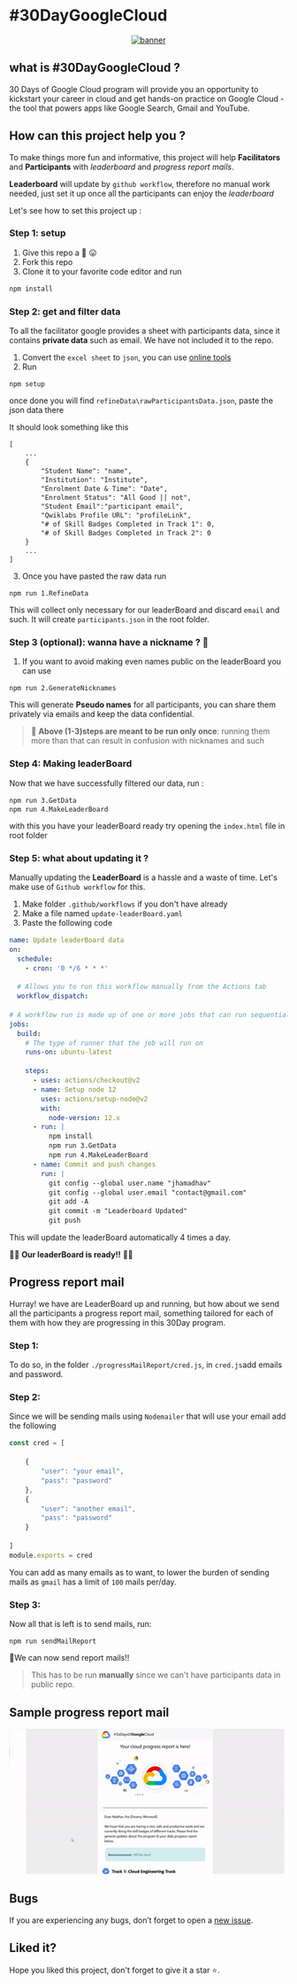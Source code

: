 # #30DayGoogleCloud

<p align="center">
        <a href="https://events.withgoogle.com/30daysofgooglecloud/#content" target="_blank"><img src="https://user-images.githubusercontent.com/37475140/135711341-d3327a78-968e-4a52-916e-a2a9bed85b10.png" alt="banner"></a>
</p>

## what is #30DayGoogleCloud ?

30 Days of Google Cloud program will provide you an opportunity to kickstart your career in cloud and get hands-on practice on Google Cloud - the tool that powers apps like Google Search, Gmail and YouTube.

## How can this project help you ?

To make things more fun and informative, this project will help **Facilitators** and **Participants** with *leaderboard* and *progress report mails*.

**Leaderboard** will update by `github workflow`, therefore no manual work needed, just set it up once all the participants can enjoy the *leaderboard*

Let's see how to set this project up :

### Step 1: setup
1. Give this repo a 🌟 😛 
2. Fork this repo
3. Clone it to your favorite code editor and run
```bash
npm install
``` 

### Step 2: get and filter data

To all the facilitator google provides a sheet with participants data, since it contains **private data** such as email. We have not included it to the repo.

1. Convert the `excel sheet` to `json`, you can use [online tools](https://csvjson.com/)
2. Run
```npm
npm setup
```
once done you will find `refineData\rawParticipantsData.json`, paste the json data there

It should look something like this
```text
[
    ...
    {
        "Student Name": "name",
        "Institution": "Institute",
        "Enrolment Date & Time": "Date",
        "Enrolment Status": "All Good || not",
        "Student Email":"participant email",
        "Qwiklabs Profile URL": "profileLink",
        "# of Skill Badges Completed in Track 1": 0,
        "# of Skill Badges Completed in Track 2": 0
    }
    ...
]
```
3. Once you have pasted the raw data run
```npm
npm run 1.RefineData
```
This will collect only necessary for our leaderBoard and discard `email` and such.
It will create `participants.json` in the root folder.

### Step 3 (optional): wanna have a nickname ? 🤔

1. If you want to avoid making even names public on the leaderBoard you can use
```npm
npm run 2.GenerateNicknames
```
This will generate **Pseudo names** for all participants, you can share them privately via emails and keep the data confidential.

> 🛑 **Above (1-3)steps are meant to be run only once**: running them more than that can result in confusion with nicknames and such

### Step 4: Making leaderBoard

Now that we have successfully filtered our data, run :
```npm
npm run 3.GetData
npm run 4.MakeLeaderBoard
```
with this you have your leaderBoard ready
try opening the `index.html` file in root folder

### Step 5: what about updating it ?

Manually updating the **LeaderBoard** is a hassle and a waste of time.
Let's make use of `Github workflow` for this.

1. Make folder `.github/workflows` if you don't have already
2. Make a file named `update-leaderBoard.yaml`
3. Paste the following code
```yaml
name: Update leaderBoard data
on:
  schedule:
    - cron: '0 */6 * * *'

  # Allows you to run this workflow manually from the Actions tab
  workflow_dispatch:

# A workflow run is made up of one or more jobs that can run sequentially or in parallel
jobs:
  build:
    # The type of runner that the job will run on
    runs-on: ubuntu-latest

    steps:
      - uses: actions/checkout@v2
      - name: Setup node 12
        uses: actions/setup-node@v2
        with:
          node-version: 12.x
      - run: |
          npm install
          npm run 3.GetData
          npm run 4.MakeLeaderBoard
      - name: Commit and push changes
        run: |
          git config --global user.name "jhamadhav"
          git config --global user.email "contact@gmail.com"
          git add -A
          git commit -m "Leaderboard Updated"
          git push

```
This will update the leaderBoard automatically 4 times a day.

🥳🎊 **Our leaderBoard is ready!!** 🎊🥳

## Progress report mail

Hurray! we have are LeaderBoard up and running, but how about we send all the participants a progress report mail, something tailored for each of them with how they are progressing in this 30Day program.

### Step 1: 

To do so, in the folder `./progressMailReport/cred.js`, in `cred.js`add emails and password.

### Step 2: 

Since we will be sending mails using `Nodemailer` that will use your email add the following
```js
const cred = [

    {
        "user": "your email",
        "pass": "password"
    },
    {
        "user": "another email",
        "pass": "password"
    }

]
module.exports = cred
```
You can add as many emails as to want, to lower the burden of sending mails as `gmail` has a limit of `100` mails per/day.

### Step 3: 
Now all that is left is to send mails, run:
```npm
npm run sendMailReport
```

🎉We can now send report mails!!

> This has to be run **manually** since we can't have participants data in public repo.

## Sample progress report mail

<p align="center"><img src="./demo/mailSample.gif" alt="mailDemo"></p>

## Bugs

If you are experiencing any bugs, don’t forget to open a [new issue](https://github.com/jhamadhav/30DayGoogleCloud/issues/new).

## Liked it?

Hope you liked this project, don't forget to give it a star ⭐.
